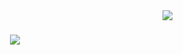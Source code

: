 <img align="right" src="https://visitor-badge.laobi.icu/badge?page_id=User.User" />

<h1 align="center">
  <img src="https://readme-typing-svg.herokuapp.com/?font=Righteous&size=35&center=true&vCenter=true&width=500&height=70&duration=4000&lines=Hi%20%F0%9F%91%8B%2C%20I'm;Yasiru+Nadeesha+Ramanayaka;" />
</h1>

 
  
 
